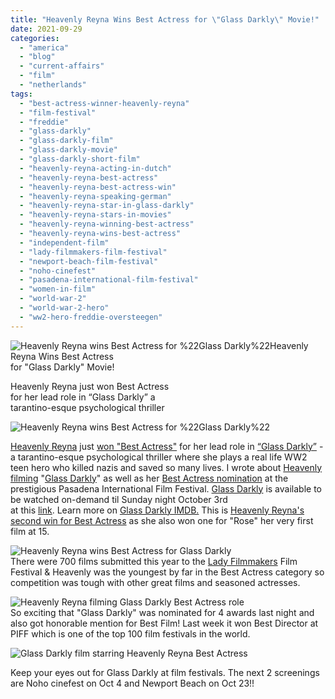 ```yaml
---
title: "Heavenly Reyna Wins Best Actress for \"Glass Darkly\" Movie!"
date: 2021-09-29
categories: 
  - "america"
  - "blog"
  - "current-affairs"
  - "film"
  - "netherlands"
tags: 
  - "best-actress-winner-heavenly-reyna"
  - "film-festival"
  - "freddie"
  - "glass-darkly"
  - "glass-darkly-film"
  - "glass-darkly-movie"
  - "glass-darkly-short-film"
  - "heavenly-reyna-acting-in-dutch"
  - "heavenly-reyna-best-actress"
  - "heavenly-reyna-best-actress-win"
  - "heavenly-reyna-speaking-german"
  - "heavenly-reyna-star-in-glass-darkly"
  - "heavenly-reyna-stars-in-movies"
  - "heavenly-reyna-winning-best-actress"
  - "heavenly-reyna-wins-best-actress"
  - "independent-film"
  - "lady-filmmakers-film-festival"
  - "newport-beach-film-festival"
  - "noho-cinefest"
  - "pasadena-international-film-festival"
  - "women-in-film"
  - "world-war-2"
  - "world-war-2-hero"
  - "ww2-hero-freddie-oversteegen"
---
```


![Heavenly Reyna wins Best Actress for %22Glass Darkly%22](https://pub-ac94b3f306b24c0dba4238943c97f2e1.r2.dev/6a00e5502a95078833026bdef4d28a200c.jpg)Heavenly Reyna Wins Best Actress  
for "Glass Darkly" Movie!  
  
Heavenly Reyna just won Best Actress  
for her lead role in “Glass Darkly” a  
tarantino-esque psychological thriller

<!--more-->

![Heavenly Reyna wins Best Actress for %22Glass Darkly%22](https://pub-ac94b3f306b24c0dba4238943c97f2e1.r2.dev/6a00e5502a950788330278804cabcd200d-scaled-1.jpg)  
  
[Heavenly Reyna](https://www.tiktok.com/@heavenly.reyna?lang=en "Heavenly Reyna on TikTok") just [won "Best Actress"](https://www.instagram.com/p/CUYBM2oveJo/ "Heavenly Reyna won Best Actress") for her lead role in [“Glass Darkly”](https://www.glassdarklyfilm.com) - a tarantino-esque psychological thriller where she plays a real life WW2 teen hero who killed nazis and saved so many lives. I wrote about [Heavenly filming](http://soultravelers3new.local/2019/12/heavenly-reyna-stars-in-glass-darkly-movie-.html "Heavenly Reyna starring in Glass Darkly film") "[Glass Darkly](https://www.instagram.com/glassdarklyfilm/ "Glass Darkly film")" as well as her [Best Actress nomination](http://soultravelers3new.local/2021/09/glass-darkly-film-heavenly-reyna-best-actress-patreon-.html#more "Heavenly Reyna Best Actress movie ") at the prestigious Pasadena International Film Festival. [Glass Darkly](https://twitter.com/glassdarklyfilm) is available to be watched on-demand til Sunday night October 3rd  
at this [link](https://filmfestivalflix.com/cart/ "Glass Darkly film"). Learn more on [Glass Darkly IMDB.](https://www.imdb.com/title/tt10732042/) This is [Heavenly Reyna's second win for Best Actress](http://soultravelers3new.local/2016/04/mozart-wins-best-actress-award-.html) as she also won one for "Rose" her very first film at 15.   
  
![Heavenly Reyna wins Best Actress for Glass Darkly ](https://pub-ac94b3f306b24c0dba4238943c97f2e1.r2.dev/6a00e5502a950788330282e1251b65200b.jpg)  
There were 700 films submitted this year to the [Lady Filmmakers](https://www.ladyfilmmakers.com) Film Festival & Heavenly was the youngest by far in the Best Actress category so competition was tough with other great films and seasoned actresses.  
  
![Heavenly Reyna filming Glass Darkly Best Actress role ](https://pub-ac94b3f306b24c0dba4238943c97f2e1.r2.dev/6a00e5502a95078833026bdef4d487200c.jpg)  
So exciting that "Glass Darkly" was nominated for 4 awards last night and also got honorable mention for Best Film! Last week it won Best Director at PIFF which is one of the top 100 film festivals in the world.

  
![Glass Darkly film starring Heavenly Reyna Best Actress](https://pub-ac94b3f306b24c0dba4238943c97f2e1.r2.dev/6a00e5502a950788330282e1251d77200b.jpg)  
  
Keep your eyes out for Glass Darkly at film festivals. The next 2 screenings are Noho cinefest on Oct 4 and Newport Beach on Oct 23!!
